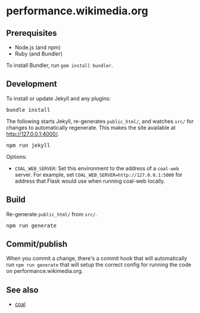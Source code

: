 # performance.wikimedia.org

## Prerequisites

* Node.js (and npm)
* Ruby (and Bundler)

To install Bundler, run `gem install bundler`.

## Development

To install or update Jekyll and any plugins:

<pre>
bundle install
</pre>

The following starts Jekyll, re-generates `public_html/`, and watches `src/` for changes to automatically regenerate. This makes the site available at <http://127.0.0.1:4000/>.

<pre>
npm run jekyll
</pre>

Options:
* `COAL_WEB_SERVER`: Set this environment to the address of a `coal-web` server.
  For example, set `COAL_WEB_SERVER=http://127.0.0.1:5000` for address that
  Flask would use when running coal-web locally.

## Build

Re-generate `public_html/` from `src/`.

<pre>
npm run generate
</pre>

## Commit/publish

When you commit a change, there's a commit hook that will automatically run `npm run generate` that will setup the correct config for running the code on performance.wikimedia.org.

## See also

* [coal](https://gerrit.wikimedia.org/g/performance/coal/)
